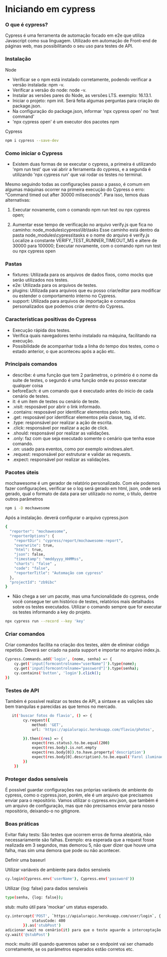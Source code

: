 # Iniciando em cypress
### O que é cypress?

Cypress é uma ferramenta de automação focado em e2e que utiliza Javascript como sua linguagem. Utilizado em automação de Front-end de páginas web, mas possibilitando o seu uso para testes de API.

### Instalação

Node
* Verificar se o npm está instalado corretamente, podendo verificar a versão instalada: npm -v.
* Verificar a versão do node: node -v.
* Instalar as versões pares do Node, as versões LTS. exemplo: 16.13.1.
* Iniciar o projeto: npm init. Será feita algumas perguntas para criação do package.json.
* Na configuração do package.json, informar 'npx cypress  open' no 'test command'
* 'npx cypress  open' é um executor dos pacotes npm

Cypress
```bash
npm i cypress --save-dev 
```

### Como iniciar o Cypress

* Existem duas formas de se executar o cypress, a primeira é utilizando 'npm run test' que vai abrir a ferramenta do cypress, e a segunda é utilizando 'npx cypress run' que vai rodar os testes no terminal.

Mesmo seguindo todas as configurações passo a passo, é comum em algumas máquinas ocorrer na primeira execução do Cypress o erro: “Command timed out after 30000 miliseconds”. Para isso, temos duas alternativas:

1) Executar novamente, com o comando npm run test ou npx cypress open;

2) Aumentar esse tempo de verificação no arquivo verify.js que fica no caminho: node_modules\cypress\lib\tasks
Esse caminho está dentro da pasta node_modules\cypress\tasks e o nome do arquivo é verify.js
Localize a constante VERIFY_TEST_RUNNER_TIMEOUT_MS e altere de 30000 para 100000;
Executar novamente, com o comando npm run test ou npx cypress open

### Pastas

* fixtures: Utilizada para os arquivos de dados fixos, como mocks que serão utilizados nos testes.
* e2e: Utilizada para os arquivos de testes.
* plugins: Utilizada para arquivos que eu posso criar/editar para modificar ou estender o comportamento interno no Cypress.
* support: Utilizada para arquivos de importação e comandos personalizados que podemos criar dentro do Cypress.

### Características positivas do Cypress

* Execução rápida dos testes.
* Verifica quais navegadores tenho instalado na máquina, facilitando na execução.
* Possibilidade de acompanhar toda a linha do tempo dos testes, como o estado anterior, o que aconteceu após a ação etc.


### Principais comandos

* describe: é uma função que tem 2 parâmetros, o primério é o nome da suite de testes, o segundo é uma função onde eu posso executar qualquer coisa
* beforeEach: é um comando que é executado antes do inicio de cada cenário de testes.
* it: é um item de testes ou cenário de teste.
* .visit: resposável por abrir o link informado.
* .contains: resposável por identificar elementos pelo texto.
* .get: resposável por identificar elementos pela classe, tag, id etc.
* .type: responsável por realizar a ação de escrita.
* .click: responsável por realizar a ação de click.
* .should: responsável por realizar as validações.
* .only: faz com que seja executado somente o cenário que tenha esse comando.
* .on: usado para eventos, como por exemplo windows.alert.
* .request: responsável por estruturar e validar as requests.
* .expect: responsável por realizar as validações.

### Pacotes úteis
mochawesome é um gerador de relatório personalizado. Com ele podemos fazer configurações, verificar se o log será gerado em html, json, onde será gerado, qual o formato de data para ser utilizado no nome, o título, dentre outros parâmetros

```bash
npm i -D mochawesome
```
Após a instalação. deverá configurar o arquivo cypress.json
```bash
{
  "reporter": "mochawesome",
  "reporterOptions": {
    "reportDir": "cypress/report/mochawesome-report",
    "overwrite": true,
    "html": true,
    "json": false,
    "timestamp": "mmddyyyy_HHMMss",
    "charts": "false" ,
    "code": "false",
    "reporterTitle": "Automação com cypress"
  },
  "projectId": "zb9ibc"
}

```

* Não chega a ser um pacote, mas uma funcionalidade do cypress, onde você consegue ter um histórico de testes, relatórios mais detalhados sobre os testes executados. 
Utilizar o comando sempre que for executar os testes informando a key do projeto.
```bash
npx cypress run --record --key 'key'
```

### Criar comandos
Criar comandos facilita na criação dos testes, além de eliminar código repetido. Deverá ser criado na pasta support e importar no arquivo index.js.

```bash
Cypress.Commands.add('login', (nome, senha) => {
    cy.get('input[formcontrolname="userName"]').type(nome);
    cy.get('input[formcontrolname="password"]').type(senha);
    cy.contains('button', 'login').click();
})
```

### Testes de API

Também é possível realizar os testes de API, a sintaxe e as valições são bem tranquilas e parecidas as que temos no mercado.

```bash
   it('buscar fotos do flavio', () => {
        cy.request({
            method: 'GET',
            url: 'https://apialurapic.herokuapp.com/flavio/photos',

        }).then((res) => {
            expect(res.status).to.be.equal(200)
            expect(res.body).is.not.empty
            expect(res.body[0]).to.have.property('description')
            expect(res.body[0].description).to.be.equal('Farol iluminado')
        })
    })
```

### Proteger dados sensíveis 

É possível guardar configurações nas próprias variáveis de ambiente do cypress, como o cypress.json, porém, ele é um arquivo que precisamos enviar para o repositório. Vamos utilizar o cypress.env.json, que também é um arquivo de configuração, mas que não precisamos enviar para nosso repositório, deixando-o no gitignore.


### Boas práticas
Evitar flaky tests: São testes que ocorrem erros de forma aleatória, não necessariamente são falhas. Exemplo: era esperada que a request fosse realizada em 3 segundos, mas demorou 5, não quer dizer que houve uma falha, mas sim uma demora que pode ou não acontecer.

Definir uma baseurl

Utilizar variáveis de ambiente para dados sensíveis
```bash
cy.login(Cypress.env('userName'), Cypress.env('password'))
```

Utilizar {log: false} para dados sensíveis
```bash
type(senha, {log: false});
```
stub: muito útil para 'mockar' um status esperado.
```bash
cy.intercept('POST', `https://apialurapic.herokuapp.com/user/login`, {
            statusCode: 400
        }).as('stubPost')
adicionar wait no cenário(it) para que o teste aguarde a interceptação
cy.wait('@stubPost')
```

mock: muito útil quando queremos saber se o endpoint vai ser chamado corretamente, se os parâmetros esperados estão corretos etc.
